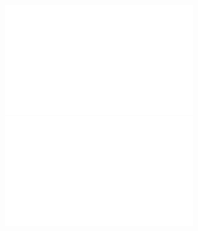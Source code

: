 ![](https://raw.githubusercontent.com/s1mpleow/github-stats/master/generated/overview.svg#gh-dark-mode-only)
![](https://raw.githubusercontent.com/s1mpleow/github-stats/master/generated/languages.svg#gh-dark-mode-only)
